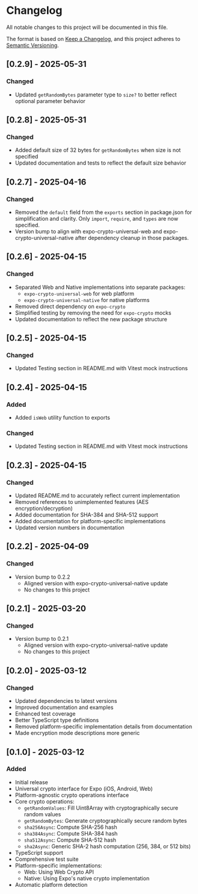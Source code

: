 # Changelog

All notable changes to this project will be documented in this file.

The format is based on [Keep a Changelog](https://keepachangelog.com/en/1.0.0/),
and this project adheres to [Semantic Versioning](https://semver.org/spec/v2.0.0.html).

## [0.2.9] - 2025-05-31

### Changed

- Updated `getRandomBytes` parameter type to `size?` to better reflect optional parameter behavior

## [0.2.8] - 2025-05-31

### Changed

- Added default size of 32 bytes for `getRandomBytes` when size is not specified
- Updated documentation and tests to reflect the default size behavior

## [0.2.7] - 2025-04-16

### Changed

- Removed the `default` field from the `exports` section in package.json for simplification and clarity. Only `import`, `require`, and `types` are now specified.
- Version bump to align with expo-crypto-universal-web and expo-crypto-universal-native after dependency cleanup in those packages.

## [0.2.6] - 2025-04-15

### Changed

- Separated Web and Native implementations into separate packages:
  - `expo-crypto-universal-web` for web platform
  - `expo-crypto-universal-native` for native platforms
- Removed direct dependency on `expo-crypto`
- Simplified testing by removing the need for `expo-crypto` mocks
- Updated documentation to reflect the new package structure

## [0.2.5] - 2025-04-15

### Changed

- Updated Testing section in README.md with Vitest mock instructions

## [0.2.4] - 2025-04-15

### Added

- Added `isWeb` utility function to exports

### Changed

- Updated Testing section in README.md with Vitest mock instructions

## [0.2.3] - 2025-04-15

### Changed

- Updated README.md to accurately reflect current implementation
- Removed references to unimplemented features (AES encryption/decryption)
- Added documentation for SHA-384 and SHA-512 support
- Added documentation for platform-specific implementations
- Updated version numbers in documentation

## [0.2.2] - 2025-04-09

### Changed

- Version bump to 0.2.2
  - Aligned version with expo-crypto-universal-native update
  - No changes to this project

## [0.2.1] - 2025-03-20

### Changed

- Version bump to 0.2.1
  - Aligned version with expo-crypto-universal-native update
  - No changes to this project

## [0.2.0] - 2025-03-12

### Changed

- Updated dependencies to latest versions
- Improved documentation and examples
- Enhanced test coverage
- Better TypeScript type definitions
- Removed platform-specific implementation details from documentation
- Made encryption mode descriptions more generic

## [0.1.0] - 2025-03-12

### Added

- Initial release
- Universal crypto interface for Expo (iOS, Android, Web)
- Platform-agnostic crypto operations interface
- Core crypto operations:
  - `getRandomValues`: Fill Uint8Array with cryptographically secure random values
  - `getRandomBytes`: Generate cryptographically secure random bytes
  - `sha256Async`: Compute SHA-256 hash
  - `sha384Async`: Compute SHA-384 hash
  - `sha512Async`: Compute SHA-512 hash
  - `sha2Async`: Generic SHA-2 hash computation (256, 384, or 512 bits)
- TypeScript support
- Comprehensive test suite
- Platform-specific implementations:
  - Web: Using Web Crypto API
  - Native: Using Expo's native crypto implementation
- Automatic platform detection
